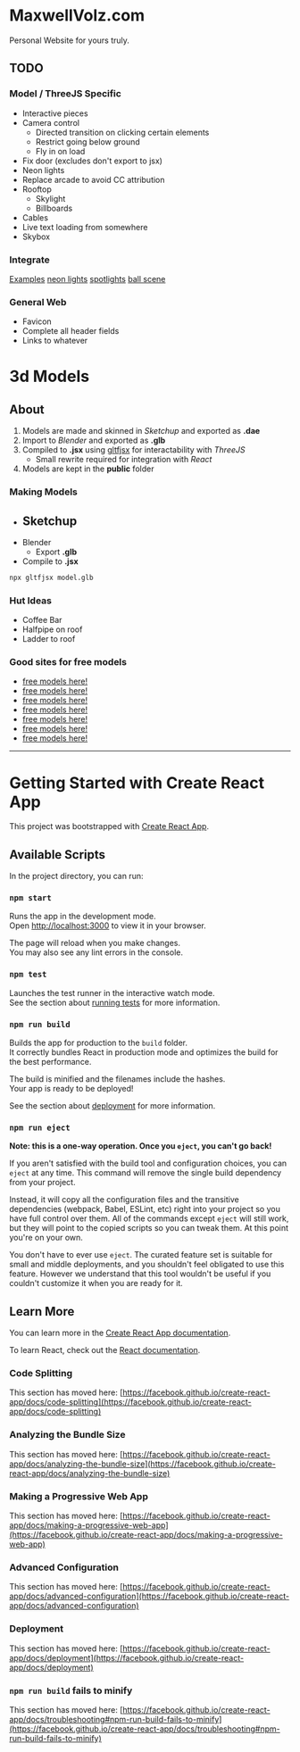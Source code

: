 # MaxwellVolz.com

Personal Website for yours truly.

## TODO

### Model / ThreeJS Specific

- Interactive pieces
- Camera control
    - Directed transition on clicking certain elements
    - Restrict going below ground
    - Fly in on load
- Fix door (excludes don't export to jsx)
- Neon lights
- Replace arcade to avoid CC attribution
- Rooftop
    - Skylight
    - Billboards
- Cables
- Live text loading from somewhere
- Skybox

### Integrate

[Examples](https://docs.pmnd.rs/react-three-fiber/getting-started/examples)
[neon lights](https://codesandbox.io/s/pbwi6i)
[spotlights](https://codesandbox.io/s/tx1pq)
[ball scene](https://codesandbox.io/s/pj7zjq)

### General Web

- Favicon
- Complete all header fields
- Links to whatever

# 3d Models

## About

1. Models are made and skinned in *Sketchup* and exported as **.dae**
2. Import to *Blender* and exported as **.glb**
3. Compiled to **.jsx** using [gltfjsx](https://github.com/pmndrs/gltfjsx) for interactability with *ThreeJS*
    - Small rewrite required for integration with *React*
4. Models are kept in the **public** folder

### Making Models

- Sketchup
    - 
- Blender
    - Export **.glb**
- Compile to **.jsx**

```sh
npx gltfjsx model.glb
```


### Hut Ideas

- Coffee Bar
- Halfpipe on roof
- Ladder to roof

### Good sites for free models

- [free models here!](https://www.cgtrader.com/)
- [free models here!](https://free3d.com/)
- [free models here!](https://www.turbosquid.com/Search/3D-Models/free)
- [free models here!](https://3dmdb.com/)
- [free models here!](http://www.yeggi.com/)
- [free models here!](https://www.myminifactory.com/)
- [free models here!](https://www.3dfindit.com/?lang=en_US)


---

# Getting Started with Create React App

This project was bootstrapped with [Create React App](https://github.com/facebook/create-react-app).

## Available Scripts

In the project directory, you can run:

### `npm start`

Runs the app in the development mode.\
Open [http://localhost:3000](http://localhost:3000) to view it in your browser.

The page will reload when you make changes.\
You may also see any lint errors in the console.

### `npm test`

Launches the test runner in the interactive watch mode.\
See the section about [running tests](https://facebook.github.io/create-react-app/docs/running-tests) for more information.

### `npm run build`

Builds the app for production to the `build` folder.\
It correctly bundles React in production mode and optimizes the build for the best performance.

The build is minified and the filenames include the hashes.\
Your app is ready to be deployed!

See the section about [deployment](https://facebook.github.io/create-react-app/docs/deployment) for more information.

### `npm run eject`

**Note: this is a one-way operation. Once you `eject`, you can't go back!**

If you aren't satisfied with the build tool and configuration choices, you can `eject` at any time. This command will remove the single build dependency from your project.

Instead, it will copy all the configuration files and the transitive dependencies (webpack, Babel, ESLint, etc) right into your project so you have full control over them. All of the commands except `eject` will still work, but they will point to the copied scripts so you can tweak them. At this point you're on your own.

You don't have to ever use `eject`. The curated feature set is suitable for small and middle deployments, and you shouldn't feel obligated to use this feature. However we understand that this tool wouldn't be useful if you couldn't customize it when you are ready for it.

## Learn More

You can learn more in the [Create React App documentation](https://facebook.github.io/create-react-app/docs/getting-started).

To learn React, check out the [React documentation](https://reactjs.org/).

### Code Splitting

This section has moved here: [https://facebook.github.io/create-react-app/docs/code-splitting](https://facebook.github.io/create-react-app/docs/code-splitting)

### Analyzing the Bundle Size

This section has moved here: [https://facebook.github.io/create-react-app/docs/analyzing-the-bundle-size](https://facebook.github.io/create-react-app/docs/analyzing-the-bundle-size)

### Making a Progressive Web App

This section has moved here: [https://facebook.github.io/create-react-app/docs/making-a-progressive-web-app](https://facebook.github.io/create-react-app/docs/making-a-progressive-web-app)

### Advanced Configuration

This section has moved here: [https://facebook.github.io/create-react-app/docs/advanced-configuration](https://facebook.github.io/create-react-app/docs/advanced-configuration)

### Deployment

This section has moved here: [https://facebook.github.io/create-react-app/docs/deployment](https://facebook.github.io/create-react-app/docs/deployment)

### `npm run build` fails to minify

This section has moved here: [https://facebook.github.io/create-react-app/docs/troubleshooting#npm-run-build-fails-to-minify](https://facebook.github.io/create-react-app/docs/troubleshooting#npm-run-build-fails-to-minify)
